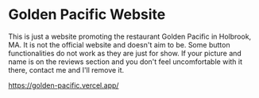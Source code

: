 # Golden Pacific Website

This is just a website promoting the restaurant Golden Pacific in Holbrook, MA. It is not the official website and doesn't aim to be. Some button functionalities do not work as they are just for show. If your picture and name is on the reviews section and you don't feel uncomfortable with it there, contact me and I'll remove it.

https://golden-pacific.vercel.app/
